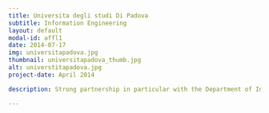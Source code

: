 ```yaml
---
title: Universita degli studi Di Padova
subtitle: Information Engineering
layout: default
modal-id: affl1
date: 2014-07-17
img: universitapadova.jpg 
thumbnail: universitapadova_thumb.jpg
alt: universtitapadova.jpg
project-date: April 2014

description: Strong partnership in particular with the Department of Information Engineering 

---
```


